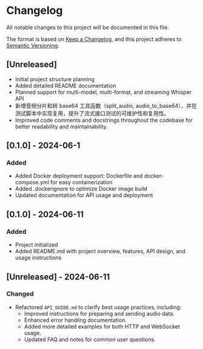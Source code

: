 # Changelog

All notable changes to this project will be documented in this file.

The format is based on [Keep a Changelog](https://keepachangelog.com/en/1.0.0/), and this project adheres to [Semantic Versioning](https://semver.org/spec/v2.0.0.html).

## [Unreleased]
- Initial project structure planning
- Added detailed README documentation
- Planned support for multi-model, multi-format, and streaming Whisper API
- 新增音频分片和转 base64 工具函数（split_audio, audio_to_base64），并在测试脚本中实现复用，提升了流式接口测试的可维护性和复用性。
- Improved code comments and docstrings throughout the codebase for better readability and maintainability.

## [0.1.0] - 2024-06-1
### Added
- Added Docker deployment support: Dockerfile and docker-compose.yml for easy containerization
- Added .dockerignore to optimize Docker image build
- Updated documentation for API usage and deployment 

## [0.1.0] - 2024-06-11
### Added
- Project initialized
- Added README.md with project overview, features, API design, and usage instructions 

## [Unreleased] - 2024-06-11

### Changed
- Refactored `API_GUIDE.md` to clarify best usage practices, including:
  - Improved instructions for preparing and sending audio data.
  - Enhanced error handling documentation.
  - Added more detailed examples for both HTTP and WebSocket usage.
  - Updated FAQ and notes for common user questions.
